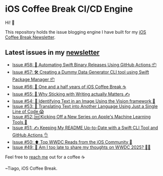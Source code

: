 # iOS Coffee Break CI/CD Engine

Hi! 👋

This repository holds the issue blogging engine I have built for my [iOS Coffee Break Newsletter](https://www.ioscoffeebreak.com).

## Latest issues in my [newsletter](https://www.ioscoffeebreak.com)
* [Issue #58: 🤖 Automating Swift Binary Releases Using GitHub Actions 📦](https://www.ioscoffeebreak.com/issue/issue58)
* [Issue #57: 🛠 Creating a Dummy Data Generator CLI tool using Swift Package Manager 📦](https://www.ioscoffeebreak.com/issue/issue57)
* [Issue #56: 👶 One and a half years of iOS Coffee Break ☕](https://www.ioscoffeebreak.com/issue/issue56)
* [Issue #55: 🤝 Why Sticking with Writing actually Matters ✍️](https://www.ioscoffeebreak.com/issue/issue55)
* [Issue #54: 🔎 Identifying Text in an Image Using the Vision framework 👀](https://www.ioscoffeebreak.com/issue/issue54)
* [Issue #53: 📝 Translating Text into Another Language Using Just a Single Line of Code 😱](https://www.ioscoffeebreak.com/issue/issue53)
* [Issue #52: 🆕 Kicking Off a New Series on Apple's Machine Learning Tools 🤖](https://www.ioscoffeebreak.com/issue/issue52)
* [Issue #51: ✍️ Keeping My README Up-to-Date with a Swift CLI Tool and GitHub Actions 👌](https://www.ioscoffeebreak.com/issue/issue51)
* [Issue #50: ⬆️ Top WWDC Reads from the iOS Community 📖](https://www.ioscoffeebreak.com/issue/issue50)
* [Issue #49: 🫣 Am I too late to share my thoughts on WWDC 2025? 👨‍💻](https://www.ioscoffeebreak.com/issue/issue49)

Feel free to [reach me](mailto:info.ioscoffeebreak@gmail.com) out for a coffee ☕

~Tiago, iOS Coffee Break.